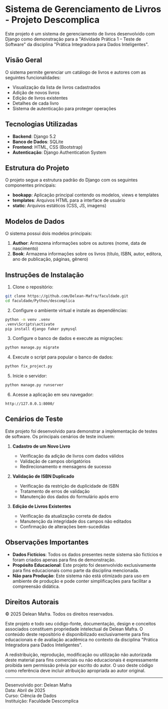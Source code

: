# Sistema de Gerenciamento de Livros - Projeto Descomplica

Este projeto é um sistema de gerenciamento de livros desenvolvido com Django como demonstração para a "Atividade Prática 1 – Teste de Software" da disciplina "Prática Integradora para Dados Inteligentes".

## Visão Geral

O sistema permite gerenciar um catálogo de livros e autores com as seguintes funcionalidades:
- Visualização da lista de livros cadastrados
- Adição de novos livros
- Edição de livros existentes
- Detalhes de cada livro
- Sistema de autenticação para proteger operações

## Tecnologias Utilizadas

- **Backend**: Django 5.2
- **Banco de Dados**: SQLite
- **Frontend**: HTML, CSS (Bootstrap)
- **Autenticação**: Django Authentication System

## Estrutura do Projeto

O projeto segue a estrutura padrão do Django com os seguintes componentes principais:
- **bookapp**: Aplicação principal contendo os modelos, views e templates
- **templates**: Arquivos HTML para a interface de usuário
- **static**: Arquivos estáticos (CSS, JS, imagens)

## Modelos de Dados

O sistema possui dois modelos principais:
1. **Author**: Armazena informações sobre os autores (nome, data de nascimento)
2. **Book**: Armazena informações sobre os livros (título, ISBN, autor, editora, ano de publicação, páginas, gênero)

## Instruções de Instalação

1. Clone o repositório:
```bash
git clone https://github.com/Delean-Mafra/faculdade.git
cd faculdade/Python/descomplica
```

2. Configure o ambiente virtual e instale as dependências:
```bash
python -m venv .venv
.venv\Scripts\activate
pip install django faker pymysql
```

3. Configure o banco de dados e execute as migrações:
```bash
python manage.py migrate
```

4. Execute o script para popular o banco de dados:
```bash
python fix_project.py
```

5. Inicie o servidor:
```bash
python manage.py runserver
```

6. Acesse a aplicação em seu navegador:
```
http://127.0.0.1:8000/
```

## Cenários de Teste

Este projeto foi desenvolvido para demonstrar a implementação de testes de software. Os principais cenários de teste incluem:

1. **Cadastro de um Novo Livro**
   - Verificação da adição de livros com dados válidos
   - Validação de campos obrigatórios
   - Redirecionamento e mensagens de sucesso

2. **Validação de ISBN Duplicado**
   - Verificação da restrição de duplicidade de ISBN
   - Tratamento de erros de validação
   - Manutenção dos dados do formulário após erro

3. **Edição de Livros Existentes**
   - Verificação da atualização correta de dados
   - Manutenção da integridade dos campos não editados
   - Confirmação de alterações bem-sucedidas

## Observações Importantes

- **Dados Fictícios**: Todos os dados presentes neste sistema são fictícios e foram criados apenas para fins de demonstração.
- **Propósito Educacional**: Este projeto foi desenvolvido exclusivamente para fins educacionais como parte da disciplina mencionada.
- **Não para Produção**: Este sistema não está otimizado para uso em ambiente de produção e pode conter simplificações para facilitar a compreensão didática.

## Direitos Autorais

© 2025 Delean Mafra. Todos os direitos reservados.

Este projeto e todo seu código-fonte, documentação, design e conceitos associados constituem propriedade intelectual de Delean Mafra. O conteúdo deste repositório é disponibilizado exclusivamente para fins educacionais e de avaliação acadêmica no contexto da disciplina "Prática Integradora para Dados Inteligentes".

A redistribuição, reprodução, modificação ou utilização não autorizada deste material para fins comerciais ou não educacionais é expressamente proibida sem permissão prévia por escrito do autor. O uso deste código como referência deve incluir atribuição apropriada ao autor original.

---

Desenvolvido por: Delean Mafra  
Data: Abril de 2025  
Curso: Ciência de Dados  
Instituição: Faculdade Descomplica
